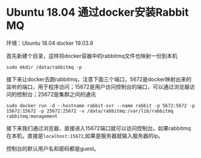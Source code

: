 # Ubuntu 18.04 通过docker安装Rabbit MQ

环境：Ubuntu 18.04 docker 19.03.8

首先新建个目录，这样将docker容器中的rabbitmq文件也映射一份到本机

```text
sudo mkdir /data/rabbitmq -p
```

接下来让docker去跑rabbitmq，注意下面三个端口，5672是docker映射出来的监听的端口，用于程序访问；15672是用户访问控制台的端口，可以通过浏览器访问的控制台；25672是集群之间的通讯

```text
sudo docker run -d --hostname rabbit-svr --name rabbit -p 5672:5672 -p 15672:15672 -p 25672:25672 -v /data/rabbitmq:/var/lib/rabbitmq rabbitmq:management
```

接下来我们通过浏览器，直接进入15672端口就可以访问控制台。如果rabbitmq在本机，直接是`localhost:15672`,如果是服务器就输入服务器的ip。

控制台的默认用户名和密码都是guest。

